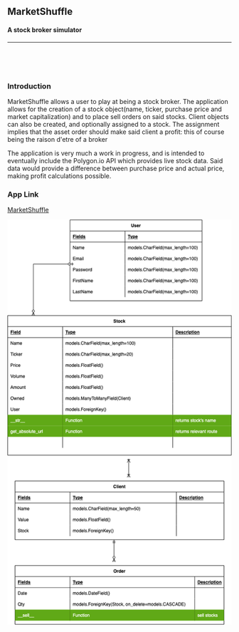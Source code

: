 ## MarketShuffle
#### A stock broker simulator 

---

<br>
<br>
<br>

### Introduction

MarketShuffle allows a user to play at being a stock broker. The application allows for the creation of a stock object(name, ticker, purchase price and market capitalization) and to place sell orders on said stocks. Client objects can also be created, and optionally assigned to a stock. The assignment implies that the asset order should make said client a profit: this of course being the raison d'etre of a broker

The application is very much a work in progress, and is intended to eventually include the Polygon.io API which provides live stock data. Said data would provide a difference between purchase price and actual price, making profit calculations possible.

### App Link

[MarketShuffle](https://marketshuffle.herokuapp.com/)

![image](main_app/static/images/ERDmarketshuffle.png)
